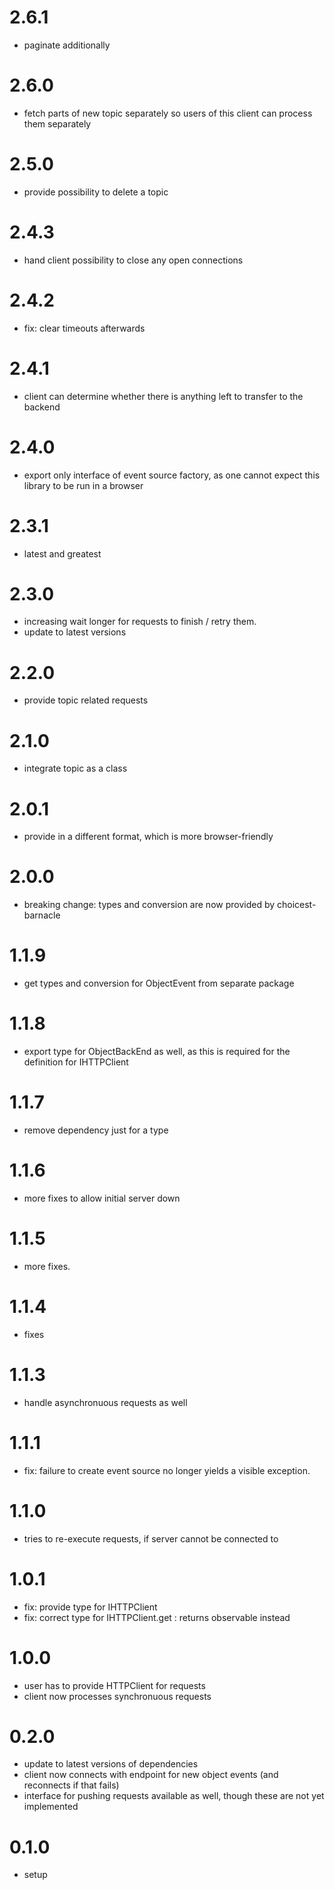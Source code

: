 # 2.6.1
- paginate additionally

# 2.6.0
- fetch parts of new topic separately so users of this client can process them separately

# 2.5.0
- provide possibility to delete a topic

# 2.4.3
- hand client possibility to close any open connections

# 2.4.2
- fix: clear timeouts afterwards

# 2.4.1
- client can determine whether there is anything left to transfer to the backend

# 2.4.0
- export only interface of event source factory, as one cannot expect this library to be run in a browser

# 2.3.1 
- latest and greatest 

# 2.3.0
- increasing wait longer for requests to finish / retry them.
- update to latest versions

# 2.2.0
- provide topic related requests

# 2.1.0
- integrate topic as a class

# 2.0.1
- provide in a different format, which is more browser-friendly

# 2.0.0
- breaking change: types and conversion are now provided by choicest-barnacle

# 1.1.9
- get types and conversion for ObjectEvent from separate package

# 1.1.8
- export type for ObjectBackEnd as well, as this is required for the definition for IHTTPClient

# 1.1.7
- remove dependency just for a type

# 1.1.6
- more fixes to allow initial server down

# 1.1.5
- more fixes.

# 1.1.4
- fixes

# 1.1.3
- handle asynchronuous requests as well

# 1.1.1
- fix: failure to create event source no longer yields a visible exception.

# 1.1.0
- tries to re-execute requests, if server cannot be connected to

# 1.0.1
- fix: provide type for IHTTPClient
- fix: correct type for IHTTPClient.get : returns observable instead

# 1.0.0
- user has to provide HTTPClient for requests
- client now processes synchronuous requests

# 0.2.0
- update to latest versions of dependencies
- client now connects with endpoint for new object events (and reconnects if that fails)
- interface for pushing requests available as well, though these are not yet implemented

# 0.1.0
- setup